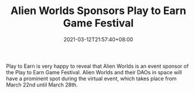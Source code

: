 ﻿---
title: "Alien Worlds Sponsors Play to Earn Game Festival"
date: 2021-03-12T21:57:40+08:00
lastmod: 2021-03-12T16:45:40+08:00
draft: false
authors: ["Martina"]
description: "Play to Earn is very happy to reveal that Alien Worlds is an event sponsor of the Play to Earn Game Festival. Alien Worlds and their DAOs in space will have a prominent spot during the virtual event, which takes place from March 22nd until March 28th."
featuredImage: "alien-worlds-sponsors-play-to-earn-game-festival.png"
tags: ["Strategy Games","Play to Earn"]
categories: ["news"]
news: ["Strategy Games"]
weight: 
lightgallery: true
pinned: false
recommend: false
recommend1: false
---

Play to Earn is very happy to reveal that Alien Worlds is an event sponsor of the Play to Earn Game Festival. Alien Worlds and their DAOs in space will have a prominent spot during the virtual event, which takes place from March 22nd until March 28th.

<!--more-->

